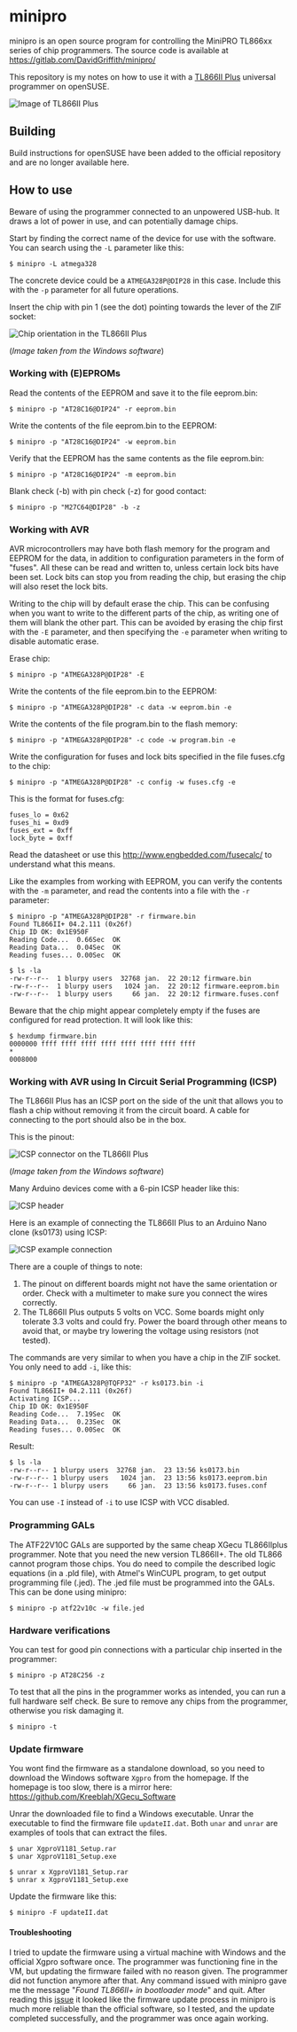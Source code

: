 # minipro

minipro is an open source program for controlling the MiniPRO TL866xx series of chip programmers. The source code is available at https://gitlab.com/DavidGriffith/minipro/

This repository is my notes on how to use it with a [TL866II Plus](http://www.xgecu.com/en/TL866_main.html) universal programmer on openSUSE.

![Image of TL866II Plus](resources/tl866iiplus.png)


## Building

Build instructions for openSUSE have been added to the official repository and are no longer available here.


## How to use

Beware of using the programmer connected to an unpowered USB-hub. It draws a lot of power in use, and can potentially damage chips.

Start by finding the correct name of the device for use with the software. You can search using the `-L` parameter like this: 

`$ minipro -L atmega328`

The concrete device could be a `ATMEGA328P@DIP28` in this case. Include this with the `-p` parameter for all future operations.

Insert the chip with pin 1 (see the dot) pointing towards the lever of the ZIF socket:

![Chip orientation in the TL866II Plus](resources/chip-orientation.png)

(_Image taken from the Windows software_)


### Working with (E)EPROMs

Read the contents of the EEPROM and save it to the file eeprom.bin:

`$ minipro -p "AT28C16@DIP24" -r eeprom.bin`

Write the contents of the file eeprom.bin to the EEPROM:

`$ minipro -p "AT28C16@DIP24" -w eeprom.bin`

Verify that the EEPROM has the same contents as the file eeprom.bin:

`$ minipro -p "AT28C16@DIP24" -m eeprom.bin`

Blank check (-b) with pin check (-z) for good contact:

`$ minipro -p "M27C64@DIP28" -b -z`


### Working with AVR

AVR microcontrollers may have both flash memory for the program and EEPROM for the data, in addition to configuration parameters in the form of "fuses". All these can be read and written to, unless certain lock bits have been set. Lock bits can stop you from reading the chip, but erasing the chip will also reset the lock bits.

Writing to the chip will by default erase the chip. This can be confusing when you want to write to the different parts of the chip, as writing one of them will blank the other part. This can be avoided by erasing the chip first with the `-E` parameter, and then specifying the `-e` parameter when writing to disable automatic erase.

Erase chip:

`$ minipro -p "ATMEGA328P@DIP28" -E`

Write the contents of the file eeprom.bin to the EEPROM:

 `$ minipro -p "ATMEGA328P@DIP28" -c data -w eeprom.bin -e`

Write the contents of the file program.bin to the flash memory: 

`$ minipro -p "ATMEGA328P@DIP28" -c code -w program.bin -e`

Write the configuration for fuses and lock bits specified in the file fuses.cfg to the chip:

`$ minipro -p "ATMEGA328P@DIP28" -c config -w fuses.cfg -e`

This is the format for fuses.cfg:

```
fuses_lo = 0x62
fuses_hi = 0xd9
fuses_ext = 0xff
lock_byte = 0xff
```

Read the datasheet or use this http://www.engbedded.com/fusecalc/ to understand what this means.

Like the examples from working with EEPROM, you can verify the contents with the `-m` parameter, and read the contents into a file with the `-r` parameter:

```
$ minipro -p "ATMEGA328P@DIP28" -r firmware.bin
Found TL866II+ 04.2.111 (0x26f)
Chip ID OK: 0x1E950F
Reading Code...  0.66Sec  OK
Reading Data...  0.04Sec  OK
Reading fuses... 0.00Sec  OK

$ ls -la
-rw-r--r--  1 blurpy users  32768 jan.  22 20:12 firmware.bin
-rw-r--r--  1 blurpy users   1024 jan.  22 20:12 firmware.eeprom.bin
-rw-r--r--  1 blurpy users     66 jan.  22 20:12 firmware.fuses.conf
```

Beware that the chip might appear completely empty if the fuses are configured for read protection. It will look like this:

```
$ hexdump firmware.bin 
0000000 ffff ffff ffff ffff ffff ffff ffff ffff
*
0008000
```


### Working with AVR using In Circuit Serial Programming (ICSP)

The TL866II Plus has an ICSP port on the side of the unit that allows you to flash a chip without removing it from the circuit board. A cable for connecting to the port should also be in the box.

This is the pinout:

![ICSP connector on the TL866II Plus](resources/icsp-connection.png)

(_Image taken from the Windows software_)

Many Arduino devices come with a 6-pin ICSP header like this:

![ICSP header](resources/icsp-header.png)

Here is an example of connecting the TL866II Plus to an Arduino Nano clone (ks0173) using ICSP:

![ICSP example connection](resources/ks0173-icsp.jpg)

There are a couple of things to note:

1. The pinout on different boards might not have the same orientation or order. Check with a multimeter to make sure you connect the wires correctly.
2. The TL866II Plus outputs 5 volts on VCC. Some boards might only tolerate 3.3 volts and could fry. Power the board through other means to avoid that, or maybe try lowering the voltage using resistors (not tested).

The commands are very similar to when you have a chip in the ZIF socket. You only need to add `-i`, like this:

```
$ minipro -p "ATMEGA328P@TQFP32" -r ks0173.bin -i
Found TL866II+ 04.2.111 (0x26f)
Activating ICSP...
Chip ID OK: 0x1E950F
Reading Code...  7.19Sec  OK
Reading Data...  0.23Sec  OK
Reading fuses... 0.00Sec  OK
```

Result:

```
$ ls -la
-rw-r--r-- 1 blurpy users  32768 jan.  23 13:56 ks0173.bin
-rw-r--r-- 1 blurpy users   1024 jan.  23 13:56 ks0173.eeprom.bin
-rw-r--r-- 1 blurpy users     66 jan.  23 13:56 ks0173.fuses.conf
```

You can use `-I` instead of `-i` to use ICSP with VCC disabled.


### Programming GALs

The ATF22V10C GALs are supported by the same cheap XGecu TL866IIplus programmer. Note that you need the new version TL866II+. The old TL866 cannot program those chips. 
You do need to compile the described logic equations (in a .pld file), with Atmel's WinCUPL program, to get output programming file (.jed).
The .jed file must be programmed into the GALs. This can be done using minipro:

    $ minipro -p atf22v10c -w file.jed  



### Hardware verifications

You can test for good pin connections with a particular chip inserted in the programmer:

`$ minipro -p AT28C256 -z`

To test that all the pins in the programmer works as intended, you can run a full hardware self check. Be sure to remove any chips from the programmer, otherwise you risk damaging it.

`$ minipro -t`


### Update firmware

You wont find the firmware as a standalone download, so you need to download the Windows software `Xgpro` from the homepage. If the homepage is too slow, there is a mirror here: https://github.com/Kreeblah/XGecu_Software

Unrar the downloaded file to find a Windows executable. Unrar the executable to find the firmware file `updateII.dat`. Both `unar` and `unrar` are examples of tools that can extract the files.
 
 ```
$ unar XgproV1181_Setup.rar
$ unar XgproV1181_Setup.exe
```

 ```
$ unrar x XgproV1181_Setup.rar
$ unrar x XgproV1181_Setup.exe
```

Update the firmware like this:

`$ minipro -F updateII.dat`


#### Troubleshooting

I tried to update the firmware using a virtual machine with Windows and the official Xgpro software once. The programmer was functioning fine in the VM, but updating the firmware failed with no reason given. The programmer did not function anymore after that. Any command issued with minipro gave me the message "_Found TL866II+ in bootloader mode_" and quit. After reading this [issue](https://gitlab.com/DavidGriffith/minipro/issues/148) it looked like the firmware update process in minipro is much more reliable than the official software, so I tested, and the update completed successfully, and the programmer was once again working. 

